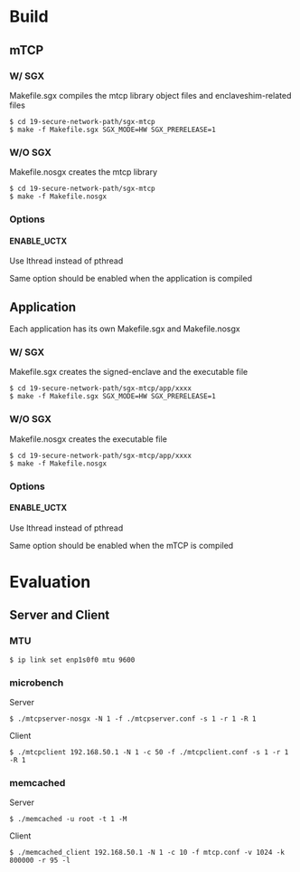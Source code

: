 # Build
## mTCP
### W/ SGX
Makefile.sgx compiles the mtcp library object files and enclaveshim-related files
```
$ cd 19-secure-network-path/sgx-mtcp
$ make -f Makefile.sgx SGX_MODE=HW SGX_PRERELEASE=1
```

### W/O SGX
Makefile.nosgx creates the mtcp library
```
$ cd 19-secure-network-path/sgx-mtcp
$ make -f Makefile.nosgx
```

### Options
#### ENABLE_UCTX
Use lthread instead of pthread

Same option should be enabled when the application is compiled

## Application
Each application has its own Makefile.sgx and Makefile.nosgx

### W/ SGX
Makefile.sgx creates the signed-enclave and the executable file
```
$ cd 19-secure-network-path/sgx-mtcp/app/xxxx
$ make -f Makefile.sgx SGX_MODE=HW SGX_PRERELEASE=1
```

### W/O SGX
Makefile.nosgx creates the executable file
```
$ cd 19-secure-network-path/sgx-mtcp/app/xxxx
$ make -f Makefile.nosgx
```

### Options
#### ENABLE_UCTX
Use lthread instead of pthread

Same option should be enabled when the mTCP is compiled


# Evaluation
## Server and Client
### MTU
```
$ ip link set enp1s0f0 mtu 9600
```
### microbench
Server
```
$ ./mtcpserver-nosgx -N 1 -f ./mtcpserver.conf -s 1 -r 1 -R 1
```

Client
```
$ ./mtcpclient 192.168.50.1 -N 1 -c 50 -f ./mtcpclient.conf -s 1 -r 1 -R 1
```
### memcached
Server
```
$ ./memcached -u root -t 1 -M
```

Client
```
$ ./memcached_client 192.168.50.1 -N 1 -c 10 -f mtcp.conf -v 1024 -k 800000 -r 95 -l
```
